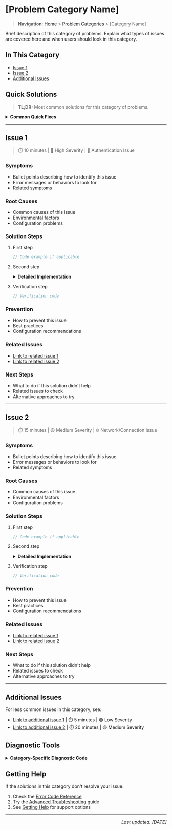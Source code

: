 # [Problem Category Name]

> **Navigation**: [Home](../../index.md) > [Problem Categories](../index.md) > [Category Name]

Brief description of this category of problems. Explain what types of issues are covered here and when users should look in this category.

## In This Category

- [Issue 1](#issue-1)
- [Issue 2](#issue-2)
- [Additional Issues](#additional-issues)

## Quick Solutions

> **TL;DR:** Most common solutions for this category of problems.

<details>
<summary><b>Common Quick Fixes</b></summary>

1. Quick fix 1 | ⏱️ 2 minutes | 🔴 High Severity
2. Quick fix 2 | ⏱️ 5 minutes | 🟡 Medium Severity
3. Quick fix 3 | ⏱️ 1 minute | 🟢 Low Severity

```typescript
// Example quick fix code
const quickFix = async () => {
    // Implementation
};
```

</details>

---

## Issue 1
<a id="issue-1"></a>

> ⏱️ 10 minutes | 🔴 High Severity | 🔑 Authentication Issue

### Symptoms

- Bullet points describing how to identify this issue
- Error messages or behaviors to look for
- Related symptoms

### Root Causes

- Common causes of this issue
- Environmental factors
- Configuration problems

### Solution Steps

1. First step
   ```typescript
   // Code example if applicable
   ```

2. Second step
   <details>
   <summary><b>Detailed Implementation</b></summary>

   ```typescript
   // Detailed implementation code
   ```

   </details>

3. Verification step
   ```typescript
   // Verification code
   ```

### Prevention

- How to prevent this issue
- Best practices
- Configuration recommendations

### Related Issues

- [Link to related issue 1](./related-issue-1.md)
- [Link to related issue 2](./related-issue-2.md)

### Next Steps

- What to do if this solution didn't help
- Related issues to check
- Alternative approaches to try

---

## Issue 2
<a id="issue-2"></a>

> ⏱️ 15 minutes | 🟡 Medium Severity | 🌐 Network/Connection Issue

### Symptoms

- Bullet points describing how to identify this issue
- Error messages or behaviors to look for
- Related symptoms

### Root Causes

- Common causes of this issue
- Environmental factors
- Configuration problems

### Solution Steps

1. First step
   ```typescript
   // Code example if applicable
   ```

2. Second step
   <details>
   <summary><b>Detailed Implementation</b></summary>

   ```typescript
   // Detailed implementation code
   ```

   </details>

3. Verification step
   ```typescript
   // Verification code
   ```

### Prevention

- How to prevent this issue
- Best practices
- Configuration recommendations

### Related Issues

- [Link to related issue 1](./related-issue-1.md)
- [Link to related issue 2](./related-issue-2.md)

### Next Steps

- What to do if this solution didn't help
- Related issues to check
- Alternative approaches to try

---

## Additional Issues
<a id="additional-issues"></a>

For less common issues in this category, see:

- [Link to additional issue 1](./additional-issue-1.md) | ⏱️ 5 minutes | 🟢 Low Severity
- [Link to additional issue 2](./additional-issue-2.md) | ⏱️ 20 minutes | 🟡 Medium Severity

## Diagnostic Tools

<details>
<summary><b>Category-Specific Diagnostic Code</b></summary>

```typescript
// Diagnostic code specific to this category of issues
const runDiagnostics = async () => {
    // Implementation
};
```

</details>

## Getting Help

If the solutions in this category don't resolve your issue:

1. Check the [Error Code Reference](../error-code-reference.md)
2. Try the [Advanced Troubleshooting](../advanced-troubleshooting.md) guide
3. See [Getting Help](../getting-help.md) for support options

---

<div align="right">
<i>Last updated: [DATE]</i>
</div> 